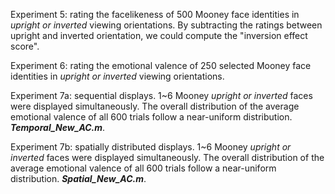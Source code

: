 Experiment 5: rating the facelikeness of 500 Mooney face identities in *upright or inverted* viewing orientations. By subtracting the ratings between upright and inverted orientation, we could compute the "inversion effect score".

Experiment 6: rating the emotional valence of 250 selected Mooney face identities in *upright or inverted* viewing orientations.

Experiment 7a: sequential displays. 1~6 Mooney *upright or inverted* faces were displayed simultaneously. The overall distribution of the average emotional valence of all 600 trials follow a near-uniform distribution. ***Temporal_New_AC.m***.

Experiment 7b: spatially distributed displays. 1~6 Mooney *upright or inverted* faces were displayed simultaneously. The overall distribution of the average emotional valence of all 600 trials follow a near-uniform distribution. ***Spatial_New_AC.m***.
